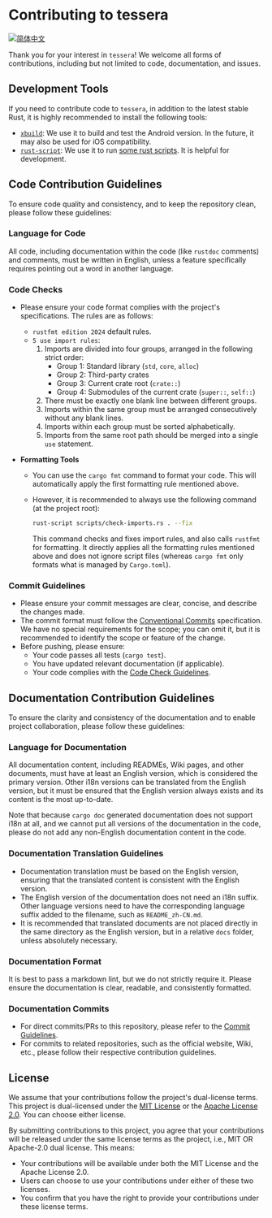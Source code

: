 # Contributing to tessera

[![简体中文][contributing-zh-badge]][contributing-zh-url]

[contributing-zh-badge]: https://img.shields.io/badge/CONTRIBUTING-简体中文-blue.svg?style=for-the-badge&logo=contributing
[contributing-zh-url]: docs/CONTRIBUTING_zh-CN.md

Thank you for your interest in `tessera`! We welcome all forms of contributions, including but not limited to code, documentation, and issues.

## Development Tools

If you need to contribute code to `tessera`, in addition to the latest stable Rust, it is highly recommended to install the following tools:

- [`xbuild`](https://github.com/rust-mobile/xbuild): We use it to build and test the Android version. In the future, it may also be used for iOS compatibility.
- [`rust-script`](https://rust-script.org/#installation): We use it to run [some rust scripts](./scripts). It is helpful for development.

## Code Contribution Guidelines

To ensure code quality and consistency, and to keep the repository clean, please follow these guidelines:

### Language for Code

All code, including documentation within the code (like `rustdoc` comments) and comments, must be written in English, unless a feature specifically requires pointing out a word in another language.

### Code Checks

- Please ensure your code format complies with the project's specifications. The rules are as follows:

  - `rustfmt edition 2024` default rules.
  - `5 use import rules`:
    1. Imports are divided into four groups, arranged in the following strict order:
        - Group 1: Standard library (`std`, `core`, `alloc`)
        - Group 2: Third-party crates
        - Group 3: Current crate root (`crate::`)
        - Group 4: Submodules of the current crate (`super::`, `self::`)
    2. There must be exactly one blank line between different groups.
    3. Imports within the same group must be arranged consecutively without any blank lines.
    4. Imports within each group must be sorted alphabetically.
    5. Imports from the same root path should be merged into a single `use` statement.

- **Formatting Tools**

  - You can use the `cargo fmt` command to format your code. This will automatically apply the first formatting rule mentioned above.
  - However, it is recommended to always use the following command (at the project root):

    ```bash
    rust-script scripts/check-imports.rs . --fix
    ```

    This command checks and fixes import rules, and also calls `rustfmt` for formatting. It directly applies all the formatting rules mentioned above and does not ignore script files (whereas `cargo fmt` only formats what is managed by `Cargo.toml`).

### Commit Guidelines

- Please ensure your commit messages are clear, concise, and describe the changes made.
- The commit format must follow the [Conventional Commits](https://www.conventionalcommits.org/en/v1.0.0) specification. We have no special requirements for the scope; you can omit it, but it is recommended to identify the scope or feature of the change.
- Before pushing, please ensure:
  - Your code passes all tests (`cargo test`).
  - You have updated relevant documentation (if applicable).
  - Your code complies with the [Code Check Guidelines](#code-checks).

## Documentation Contribution Guidelines

To ensure the clarity and consistency of the documentation and to enable project collaboration, please follow these guidelines:

### Language for Documentation

All documentation content, including READMEs, Wiki pages, and other documents, must have at least an English version, which is considered the primary version. Other i18n versions can be translated from the English version, but it must be ensured that the English version always exists and its content is the most up-to-date.

Note that because `cargo doc` generated documentation does not support i18n at all, and we cannot put all versions of the documentation in the code, please do not add any non-English documentation content in the code.

### Documentation Translation Guidelines

- Documentation translation must be based on the English version, ensuring that the translated content is consistent with the English version.
- The English version of the documentation does not need an i18n suffix. Other language versions need to have the corresponding language suffix added to the filename, such as `README_zh-CN.md`.
- It is recommended that translated documents are not placed directly in the same directory as the English version, but in a relative `docs` folder, unless absolutely necessary.

### Documentation Format

It is best to pass a markdown lint, but we do not strictly require it. Please ensure the documentation is clear, readable, and consistently formatted.

### Documentation Commits

- For direct commits/PRs to this repository, please refer to the [Commit Guidelines](#commit-guidelines).
- For commits to related repositories, such as the official website, Wiki, etc., please follow their respective contribution guidelines.

## License

We assume that your contributions follow the project's dual-license terms. This project is dual-licensed under the [MIT License](./LICENSE) or the [Apache License 2.0](./LICENSE). You can choose either license.

By submitting contributions to this project, you agree that your contributions will be released under the same license terms as the project, i.e., MIT OR Apache-2.0 dual license. This means:

- Your contributions will be available under both the MIT License and the Apache License 2.0.
- Users can choose to use your contributions under either of these two licenses.
- You confirm that you have the right to provide your contributions under these license terms.
